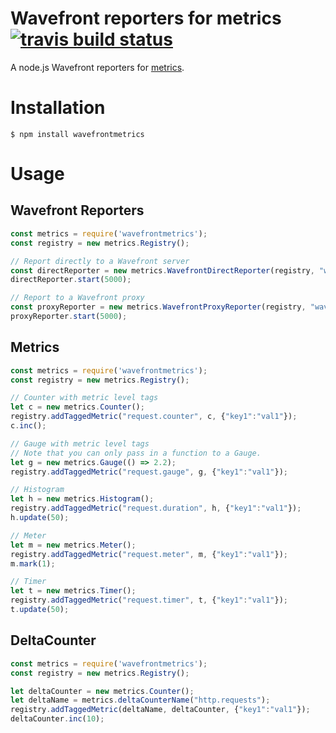 # Wavefront reporters for metrics [![travis build status](https://travis-ci.com/wavefrontHQ/nodejs-metrics-wavefront.svg?branch=master)](https://travis-ci.com/wavefrontHQ/nodejs-metrics-wavefront)

A node.js Wavefront reporters for [metrics](https://www.npmjs.com/package/metrics).

# Installation

    $ npm install wavefrontmetrics

# Usage

## Wavefront Reporters

```javascript
const metrics = require('wavefrontmetrics');
const registry = new metrics.Registry();

// Report directly to a Wavefront server
const directReporter = new metrics.WavefrontDirectReporter(registry, "wavefront.nodejs.direct", "<cluster>.wavefront.com", "<wavefront_api_token>", { "tag0": "default", "source": "wavefront-nodejs-example"});
directReporter.start(5000);

// Report to a Wavefront proxy
const proxyReporter = new metrics.WavefrontProxyReporter(registry, "wavefront.nodejs.proxy", "localhost", 2878, { "tag0": "default", "source": "wavefront-nodejs-example"});
proxyReporter.start(5000);
```


## Metrics
```javascript
const metrics = require('wavefrontmetrics');
const registry = new metrics.Registry();

// Counter with metric level tags
let c = new metrics.Counter();
registry.addTaggedMetric("request.counter", c, {"key1":"val1"});
c.inc();

// Gauge with metric level tags
// Note that you can only pass in a function to a Gauge. 
let g = new metrics.Gauge(() => 2.2);
registry.addTaggedMetric("request.gauge", g, {"key1":"val1"});

// Histogram
let h = new metrics.Histogram();
registry.addTaggedMetric("request.duration", h, {"key1":"val1"});
h.update(50);

// Meter
let m = new metrics.Meter();
registry.addTaggedMetric("request.meter", m, {"key1":"val1"});
m.mark(1);

// Timer
let t = new metrics.Timer();
registry.addTaggedMetric("request.timer", t, {"key1":"val1"});
t.update(50);
```

## DeltaCounter

```javascript
const metrics = require('wavefrontmetrics');
const registry = new metrics.Registry();

let deltaCounter = new metrics.Counter();
let deltaName = metrics.deltaCounterName("http.requests");
registry.addTaggedMetric(deltaName, deltaCounter, {"key1":"val1"});
deltaCounter.inc(10);
```
